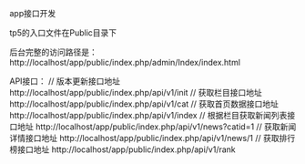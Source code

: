 app接口开发

tp5的入口文件在Public目录下

后台完整的访问路径是：http://localhost/app/public/index.php/admin/Index/index.html


API接口：
// 版本更新接口地址
http://localhost/app/public/index.php/api/v1/init
// 获取栏目接口地址
http://localhost/app/public/index.php/api/v1/cat
// 获取首页数据接口地址
http://localhost/app/public/index.php/api/v1/index
// 根据栏目获取新闻列表接口地址
http://localhost/app/public/index.php/api/v1/news?catid=1
// 获取新闻详情接口地址
http://localhost/app/public/index.php/api/v1/news/1
// 获取排行榜接口地址
http://localhost/app/public/index.php/api/v1/rank